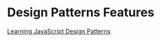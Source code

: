 # Design Patterns Features

[Learning JavaScript Design Patterns](http://addyosmani.com/resources/essentialjsdesignpatterns/book/#whatisapattern)
